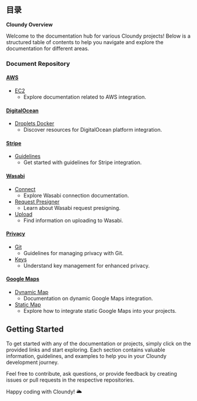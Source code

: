 ## 目录 

**Cloundy Overview**

Welcome to the documentation hub for various Cloundy projects! Below is a structured table of contents to help you navigate and explore the documentation for different areas.

### Document Repository

#### [**AWS**](https://github.com/989x/cloundy/tree/main/AWS)
- [EC2](https://github.com/989x/cloundy/tree/main/stripe/ec2)
  - Explore documentation related to AWS integration.

#### [**DigitalOcean**](https://github.com/989x/cloundy/tree/main/DigitalOcean)
- [Droplets Docker](https://github.com/989x/cloundy/tree/main/stripe/droplets-docker)
  - Discover resources for DigitalOcean platform integration.

#### [**Stripe**](https://github.com/989x/cloundy/tree/main/stripe)
- [Guidelines](https://github.com/989x/cloundy/tree/main/stripe/guideline)
  - Get started with guidelines for Stripe integration.

#### [**Wasabi**](https://github.com/989x/cloundy/tree/main/wasabi)
- [Connect](https://github.com/989x/cloundy/tree/main/wasabi/connect)
  - Explore Wasabi connection documentation.
- [Request Presigner](https://github.com/989x/cloundy/tree/main/wasabi/request-presigner)
  - Learn about Wasabi request presigning.
- [Upload](https://github.com/989x/cloundy/tree/main/wasabi/upload)
  - Find information on uploading to Wasabi.

#### [**Privacy**](https://github.com/989x/cloundy/tree/main/privacy)
- [Git](https://github.com/989x/cloundy/tree/main/privacy/git)
  - Guidelines for managing privacy with Git.
- [Keys](https://github.com/989x/cloundy/tree/main/privacy/keys)
  - Understand key management for enhanced privacy.

#### [**Google Maps**](https://github.com/989x/cloundy/tree/main/googlemap)
- [Dynamic Map](https://github.com/989x/cloundy/tree/main/googlemap/dynamicmap.md)
  - Documentation on dynamic Google Maps integration.
- [Static Map](https://github.com/989x/cloundy/tree/main/googlemap/staticmap.md)
  - Explore how to integrate static Google Maps into your projects.

## Getting Started

To get started with any of the documentation or projects, simply click on the provided links and start exploring. Each section contains valuable information, guidelines, and examples to help you in your Cloundy development journey.

Feel free to contribute, ask questions, or provide feedback by creating issues or pull requests in the respective repositories.

Happy coding with Cloundy! 🌥️
